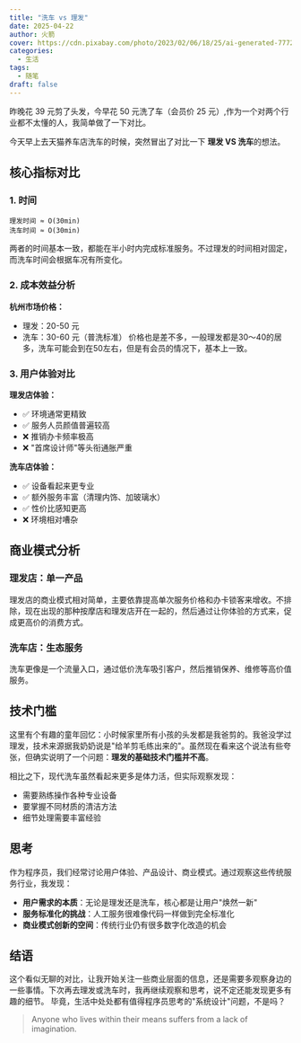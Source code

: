 ```yaml
---
title: "洗车 vs 理发"
date: 2025-04-22
author: 火箭
cover: https://cdn.pixabay.com/photo/2023/02/06/18/25/ai-generated-7772529_1280.jpg
categories:
  - 生活
tags:
  - 随笔
draft: false
---
```


昨晚花 39 元剪了头发，今早花 50 元洗了车（会员价 25 元）,作为一个对两个行业都不太懂的人，我简单做了一下对比。

<!--more-->

今天早上去天猫养车店洗车的时候，突然冒出了对比一下 **理发 VS 洗车**的想法。

## 核心指标对比

### 1. 时间
```
理发时间 ≈ O(30min)
洗车时间 ≈ O(30min)
```
两者的时间基本一致，都能在半小时内完成标准服务。不过理发的时间相对固定，而洗车时间会根据车况有所变化。

### 2. 成本效益分析

**杭州市场价格：**
- 理发：20-50 元
- 洗车：30-60 元（普洗标准）
价格也是差不多，一般理发都是30～40的居多，洗车可能会到在50左右，但是有会员的情况下，基本上一致。

### 3. 用户体验对比

**理发店体验：**
- ✅ 环境通常更精致
- ✅ 服务人员颜值普遍较高
- ❌ 推销办卡频率极高
- ❌ "首席设计师"等头衔通胀严重

**洗车店体验：**
- ✅ 设备看起来更专业
- ✅ 额外服务丰富（清理内饰、加玻璃水）
- ✅ 性价比感知更高
- ❌ 环境相对嘈杂

## 商业模式分析

### 理发店：单一产品
理发店的商业模式相对简单，主要依靠提高单次服务价格和办卡锁客来增收。不排除，现在出现的那种按摩店和理发店开在一起的，然后通过让你体验的方式来，促成更高价的消费方式。

### 洗车店：生态服务
洗车更像是一个流量入口，通过低价洗车吸引客户，然后推销保养、维修等高价值服务。

## 技术门槛

这里有个有趣的童年回忆：小时候家里所有小孩的头发都是我爸剪的。我爸没学过理发，技术来源据我奶奶说是"给羊剪毛练出来的"。虽然现在看来这个说法有些夸张，但确实说明了一个问题：**理发的基础技术门槛并不高**。

相比之下，现代洗车虽然看起来更多是体力活，但实际观察发现：
- 需要熟练操作各种专业设备
- 要掌握不同材质的清洁方法
- 细节处理需要丰富经验

## 思考
作为程序员，我们经常讨论用户体验、产品设计、商业模式。通过观察这些传统服务行业，我发现：

- **用户需求的本质**：无论是理发还是洗车，核心都是让用户"焕然一新"
- **服务标准化的挑战**：人工服务很难像代码一样做到完全标准化
- **商业模式创新的空间**：传统行业仍有很多数字化改造的机会

## 结语

这个看似无聊的对比，让我开始关注一些商业层面的信息，还是需要多观察身边的一些事情。下次再去理发或洗车时，我再继续观察和思考，说不定还能发现更多有趣的细节。
毕竟，生活中处处都有值得程序员思考的"系统设计"问题，不是吗？

> Anyone who lives within their means suffers from a lack of imagination.